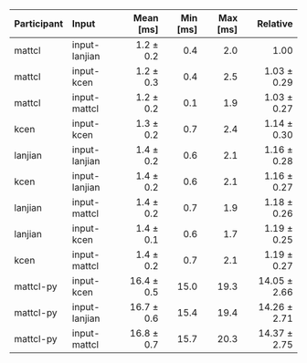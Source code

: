 | Participant | Input | Mean [ms] | Min [ms] | Max [ms] | Relative |
|:---|:---|---:|---:|---:|---:|
| mattcl | input-lanjian | 1.2 ± 0.2 | 0.4 | 2.0 | 1.00 |
| mattcl | input-kcen | 1.2 ± 0.3 | 0.4 | 2.5 | 1.03 ± 0.29 |
| mattcl | input-mattcl | 1.2 ± 0.2 | 0.1 | 1.9 | 1.03 ± 0.27 |
| kcen | input-kcen | 1.3 ± 0.2 | 0.7 | 2.4 | 1.14 ± 0.30 |
| lanjian | input-lanjian | 1.4 ± 0.2 | 0.6 | 2.1 | 1.16 ± 0.28 |
| kcen | input-lanjian | 1.4 ± 0.2 | 0.6 | 2.1 | 1.16 ± 0.27 |
| lanjian | input-mattcl | 1.4 ± 0.2 | 0.7 | 1.9 | 1.18 ± 0.26 |
| lanjian | input-kcen | 1.4 ± 0.1 | 0.6 | 1.7 | 1.19 ± 0.25 |
| kcen | input-mattcl | 1.4 ± 0.2 | 0.7 | 2.1 | 1.19 ± 0.27 |
| mattcl-py | input-kcen | 16.4 ± 0.5 | 15.0 | 19.3 | 14.05 ± 2.66 |
| mattcl-py | input-lanjian | 16.7 ± 0.6 | 15.4 | 19.4 | 14.26 ± 2.71 |
| mattcl-py | input-mattcl | 16.8 ± 0.7 | 15.7 | 20.3 | 14.37 ± 2.75 |
